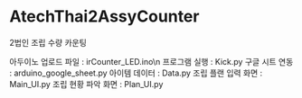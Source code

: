 # AtechThai2AssyCounter
2법인 조립 수량 카운팅

아두이노 업로드 파일 : irCounter_LED.ino\n
프로그램 실행 : Kick.py
구글 시트 연동 : arduino_google_sheet.py
아이템 데이터 : Data.py
조립 플랜 입력 화면 : Main_UI.py
조립 현황 파악 화면 : Plan_UI.py
